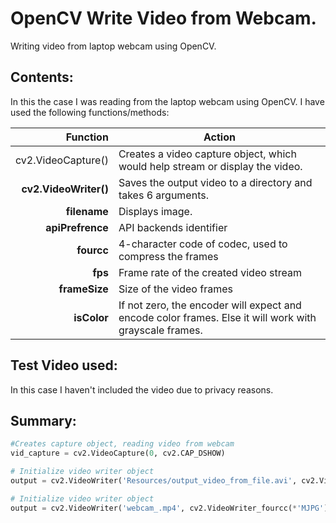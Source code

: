 # OpenCV Write Video from Webcam.
Writing video from laptop webcam using OpenCV.
## Contents:

In this the case I was reading from the laptop webcam using OpenCV.
I have used the following functions/methods:

| Function        |Action                                                                        | 
|----------------:|------------------------------------------------------------------------------|
|cv2.VideoCapture()   | Creates a video capture object, which would help stream or display the video.|
|**cv2.VideoWriter()**    | Saves the output video to a directory and takes 6 arguments.                 |
|     **filename**    |  Displays image.                                                             |
|    **apiPrefrence** |   API backends identifier                                                    |
|     **fourcc**      |  4-character code of codec, used to compress the frames                      |
|     **fps**         |  Frame rate of the created video stream                                      |
|     **frameSize**   |  Size of the video frames                                                    |
|     **isColor**     |  If not zero, the encoder will expect and encode color frames. Else it will work with grayscale frames.|


## Test Video used: 
In this case I haven't included the video due to privacy reasons.


## Summary:

```python
#Creates capture object, reading video from webcam
vid_capture = cv2.VideoCapture(0, cv2.CAP_DSHOW)
```

```python
# Initialize video writer object
output = cv2.VideoWriter('Resources/output_video_from_file.avi', cv2.VideoWriter_fourcc('M','J','P','G'), 20, frame_size)

```
```python
# Initialize video writer object
output = cv2.VideoWriter('webcam_.mp4', cv2.VideoWriter_fourcc(*'MJPG'), 20, frame_size)

```
